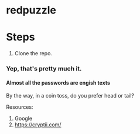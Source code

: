 # redpuzzle
Steps
============
  1) Clone the repo.

### Yep, that's pretty much it.
#### Almost all the passwords are engish texts
By the way, in a coin toss, do you prefer head or tail?

Resources:
1) Google
2) https://cryptii.com/
